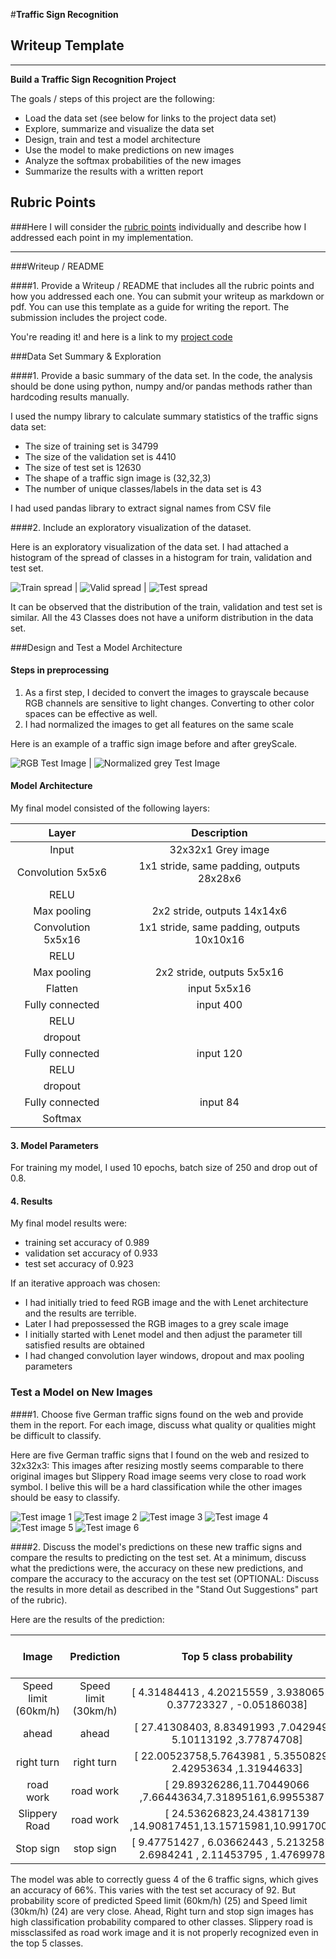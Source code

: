 #**Traffic Sign Recognition**

## Writeup Template

---

**Build a Traffic Sign Recognition Project**

The goals / steps of this project are the following:
* Load the data set (see below for links to the project data set)
* Explore, summarize and visualize the data set
* Design, train and test a model architecture
* Use the model to make predictions on new images
* Analyze the softmax probabilities of the new images
* Summarize the results with a written report


[//]: # (Image References)

[image1]: ./examples/train_class_spread.PNG "train spread"
[image2]: ./examples/valid_class_spread.PNG "valid spread"
[image3]: ./examples/test_class_spread.PNG "test spread"
[image4]: ./examples/new_train.PNG "Traffic Sign 1"
[image5]: ./examples/new_train2.PNG "Traffic Sign 2"
[image6]: ./examples/new_train3.PNG "Traffic Sign 3"
[image7]: ./examples/new_train4.PNG "Traffic Sign 4"
[image8]: ./examples/new_train5.PNG "Traffic Sign 5"
[image9]: ./examples/new_train6.PNG "Traffic Sign 6"
[image10]: ./examples/train_example_rgb.PNG "color image"
[image11]: ./examples/train_example_normalized.PNG "grey image"

## Rubric Points
###Here I will consider the [rubric points](https://review.udacity.com/#!/rubrics/481/view) individually and describe how I addressed each point in my implementation.  

---
###Writeup / README

####1. Provide a Writeup / README that includes all the rubric points and how you addressed each one. You can submit your writeup as markdown or pdf. You can use this template as a guide for writing the report. The submission includes the project code.

You're reading it! and here is a link to my [project code](https://github.com/willofdiamond/CarND-Traffic-Sign-Classifier-Project.git)

###Data Set Summary & Exploration

####1. Provide a basic summary of the data set. In the code, the analysis should be done using python, numpy and/or pandas methods rather than hardcoding results manually.

I used the numpy  library to calculate summary statistics of the traffic
signs data set:

* The size of training set is 34799
* The size of the validation set is 4410
* The size of test set is 12630
* The shape of a traffic sign image is (32,32,3)
* The number of unique classes/labels in the data set is 43

I had used pandas library to extract signal names from CSV file

####2. Include an exploratory visualization of the dataset.

Here is an exploratory visualization of the data set. I had attached a histogram of the spread of classes in a histogram for train, validation and test set.

![Train spread][image1] | ![Valid spread][image2] | ![Test spread][image3]

It can be observed that the distribution of the train, validation and test set is similar.
All the 43 Classes does not have a uniform distribution in the data set.

###Design and Test a Model Architecture

#### Steps in preprocessing

1. As a first step, I decided to convert the images to grayscale because RGB channels are sensitive to light changes. Converting to other color spaces can be effective as well.
2. I had normalized the images to get all features on the same scale



Here is an example of a traffic sign image before and after greyScale.

![RGB Test Image][image10] | ![Normalized grey Test Image][image11]


#### Model Architecture

My final model consisted of the following layers:

| Layer         		|     Description	        					|
|:---------------------:|:---------------------------------------------:|
| Input         		| 32x32x1 Grey image   							|
| Convolution 5x5x6     	| 1x1 stride, same padding, outputs 28x28x6 	|
| RELU					|												|
| Max pooling	      	| 2x2 stride,  outputs 14x14x6 				|
| Convolution 5x5x16   | 1x1 stride, same padding, outputs 10x10x16 	|
| RELU					|							|
| Max pooling	      	| 2x2 stride,  outputs 5x5x16 				|
| Flatten		| input  5x5x16  | 400     									|
| Fully connected		| input  400  | 120    									|
| RELU					|							|
| dropout| |
| Fully connected		| input  120  | 84   									|
| RELU					|							|
| dropout| |
| Fully connected		| input  84  | 434  									|
| Softmax				|         									|




#### 3. Model Parameters
For training my model, I used 10 epochs, batch size of 250 and drop out of 0.8.



#### 4. Results

My final model results were:
* training set accuracy of 0.989
* validation set accuracy of 0.933
* test set accuracy of 0.923

If an iterative approach was chosen:
* I had initially tried to feed RGB image and the with Lenet architecture and the results are terrible.
* Later I had prepossessed the RGB images to a grey scale image
* I initially started with Lenet model and then adjust the parameter till satisfied results are obtained
* I had changed convolution layer windows, dropout and max pooling parameters


### Test a Model on New Images

####1. Choose five German traffic signs found on the web and provide them in the report. For each image, discuss what quality or qualities might be difficult to classify.

Here are five German traffic signs that I found on the web and resized to 32x32x3: This images after resizing mostly seems comparable to there original images but Slippery Road image seems very close to road work symbol. I belive this will be a hard classification while the other images should be easy to classify.

![Test image 1][image4] ![Test image 2][image5] ![Test image 3][image6]
![Test image 4][image7] ![Test image 5][image8] ![Test image 6][image9]


####2. Discuss the model's predictions on these new traffic signs and compare the results to predicting on the test set. At a minimum, discuss what the predictions were, the accuracy on these new predictions, and compare the accuracy to the accuracy on the test set (OPTIONAL: Discuss the results in more detail as described in the "Stand Out Suggestions" part of the rubric).

Here are the results of the prediction:

| Image			        |     Prediction	        					| Top 5 class probability | Top 5 classes prediction|
|:---------------------:|:---------------------------------------------:|:---------------------------------------------:|:---------------------------------------------:|
| Speed limit (60km/h)      		| Speed limit (30km/h)  	| [ 4.31484413 , 4.20215559 , 3.93806553 , 0.37723327 , -0.05186038]	| [24 25 39 26 29]|
| ahead     			| ahead										|   [ 27.41308403, 8.83491993 ,7.0429492 , 5.10113192 ,3.77874708]  | [35 25 12 13 34 ]   |
| right turn					| right turn			|		[ 22.00523758,5.7643981 , 5.35508299 , 2.42953634 ,1.31944633]	  |  [33  1 40 39 12 ]     |
| road work	      		| road work				|	 	[ 29.89326286,11.70449066 ,7.66443634,7.31895161,6.99553871]			|    [25 22 29 24 26 ]  |
| 	Slippery Road	|    road work   		|			[ 24.53626823,24.43817139 ,14.90817451,13.15715981,10.99170017]		|  [25 24 29 30 26 ]  |      |
| Stop sign		| stop sign      			|		[ 9.47751427 , 6.03662443 , 5.21325874 , 2.6984241 , 2.11453795 , 1.47699785]		|     [14 15 13  9 36 33] |



The model was able to correctly guess 4 of the 6 traffic signs, which gives an accuracy of 66%. This varies with the test set accuracy of 92. But  probability score of  predicted Speed limit (60km/h) (25) and  Speed limit (30km/h) (24) are very close.  Ahead, Right turn and stop sign images has high classification probability compared to other classes. Slippery road is missclassifed as road work image and it is not properly recognized even in the top 5 classes.




